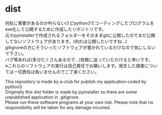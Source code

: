 # dist
何処に需要があるのか判らないけどpython3でコーディングしたプログラムをexe化して公開するために作成したリポジトリです。  
元々pyinstallerで作成されるフォルダーをそのままgitに公開したのでまだ公開してないソフトウェアがあります。(何れは公開したいですね…)  
gitignoreの方にそういったソフトウェアが書かれているだけなので気にしないで下さい。  
バグ等あれば(多分たくさんあるので…)気軽に送っていただけると幸いです。  
※これらのソフトウェアの実行は自己責任でお願いします。発生した損害については一切責任は負いませんのでご了承ください。

This repository is made by a-club for publish my application coded by python3.  
Originally this dist folder is made by pyinstaller so there are some unpublished application in .gitignore.  
Please run these software programs at your own risk. Please note that no responsibility will be taken for any damage incurred.
